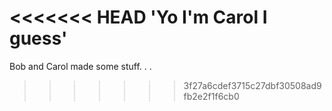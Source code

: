 <<<<<<< HEAD
'Yo I'm Carol I guess'
=======
Bob and Carol made some stuff. . . 
>>>>>>> 3f27a6cdef3715c27dbf30508ad9fb2e2f1f6cb0
